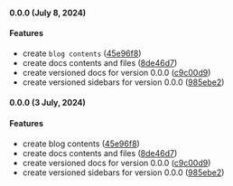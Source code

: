 
#### 0.0.0 (July 8, 2024)


#### Features

* create <code>blog contents</code> ([45e96f8](https://github.com/farah2501/mywebsite/commit/45e96f870c00a607803ff76f83c1f86703630311))
* create docs contents and files ([8de46d7](https://github.com/farah2501/mywebsite/commit/8de46d74741613d989f258cb303e992a1a4ba54f))
* create versioned docs for version 0.0.0 ([c9c00d9](https://github.com/farah2501/mywebsite/commit/c9c00d9278653534ff76e2826932975100497438))
* create versioned sidebars for version 0.0.0 ([985ebe2](https://github.com/farah2501/mywebsite/commit/985ebe25adaaac731170b73e6a4f20bc3529cfd7))



#### 0.0.0 (3 July, 2024)


#### Features

* create blog contents ([45e96f8](https://github.com/farah2501/mywebsite/commit/45e96f870c00a607803ff76f83c1f86703630311))
* create docs contents and files ([8de46d7](https://github.com/farah2501/mywebsite/commit/8de46d74741613d989f258cb303e992a1a4ba54f))
* create versioned docs for version 0.0.0 ([c9c00d9](https://github.com/farah2501/mywebsite/commit/c9c00d9278653534ff76e2826932975100497438))
* create versioned sidebars for version 0.0.0 ([985ebe2](https://github.com/farah2501/mywebsite/commit/985ebe25adaaac731170b73e6a4f20bc3529cfd7))



